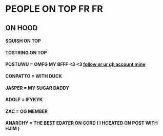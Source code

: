 # PEOPLE ON TOP FR FR 
## ON HOOD

#### SQUISH ON TOP
#### TOSTRING ON TOP
#### POSTUWU = OMFG MY BFFF <3 <3 [follow or ur gh account mine](https://github.com/post04)
#### CONPATTO = WITH DUCK
#### JASPER = MY SUGAR DADDY
#### ADOLF = IFYKYK
#### ZAC = OG MEMBER
#### ANARCHY = THE BEST EDATER ON CORD ( I HCEATED ON POST WITH HJIM )
